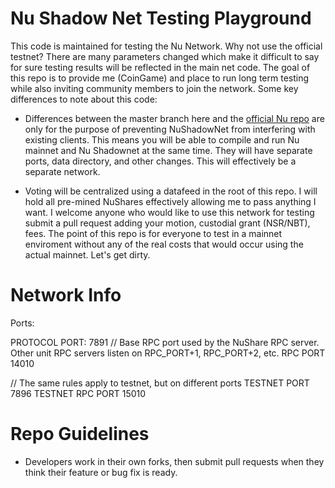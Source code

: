 
Nu Shadow Net Testing Playground
==================================

This code is maintained for testing the Nu Network. Why not use the official testnet? There are many parameters changed which make it difficult to say for sure testing results will be reflected in the main net code. The goal of this repo is to provide me (CoinGame) and place to run long term testing while also inviting community members to join the network. Some key differences to note about this code:

* Differences between the master branch here and the [official Nu repo](https://bitbucket.org/JordanLeePeershares/Nubit)  are only for the purpose of preventing NuShadowNet from interfering with existing clients. This means you will be able to compile and run Nu mainnet and Nu Shadownet at the same time. They will have separate ports, data directory, and other changes. This will effectively be a separate network.

* Voting will be centralized using a datafeed in the root of this repo. I will hold all pre-mined NuShares effectively allowing me to pass anything I want. I welcome anyone who would like to use this network for testing submit a pull request adding your motion, custodial grant (NSR/NBT), fees. The point of this repo is for everyone to test in a mainnet enviroment without any of the real costs that would occur using the actual mainnet. Let's get dirty.

# Network Info

Ports:

PROTOCOL PORT: 7891
// Base RPC port used by the NuShare RPC server. Other unit RPC servers listen on RPC_PORT+1, RPC_PORT+2, etc.
RPC PORT         14010

// The same rules apply to testnet, but on different ports
TESTNET PORT      7896
TESTNET RPC PORT 15010

# Repo Guidelines

* Developers work in their own forks, then submit pull requests when they think their feature or bug fix is ready.

